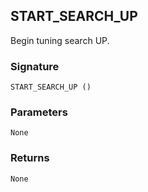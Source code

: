 ## START\_SEARCH\_UP

Begin tuning search UP.


### Signature

`START_SEARCH_UP ()`


### Parameters

`None`


### Returns

`None`